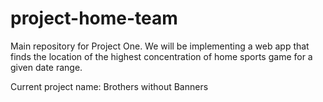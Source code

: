 # project-home-team
Main repository for Project One. We will be implementing a web app that finds the location of the highest concentration of home sports game for a given date range.


Current project name: Brothers without Banners

